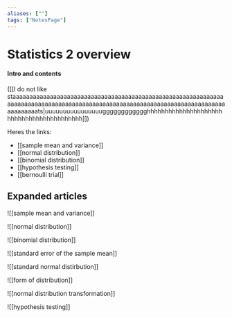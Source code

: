 ```yaml
---
aliases: [""]
tags: ["NotesPage"]
---
```


# Statistics 2 overview

#### Intro and contents
([[I do not like staaaaaaaaaaaaaaaaaaaaaaaaaaaaaaaaaaaaaaaaaaaaaaaaaaaaaaaaaaaaaaaaaaaaaaaaaaaaaaaaaaaaaaaaaaaaaaaaaaaaaaaaaaaaaaaaaaaaaaaaaaaaaaaaaaaaaaats|uuuuuuuuuuuuuuuugggggggggggghhhhhhhhhhhhhhhhhhhhhhhhhhhhhhhhhhhhhhhhhh]]) 

Heres the links:
- [[sample mean and variance]]
- [[normal distribution]]
- [[binomial distribution]]
- [[hypothesis testing]]
- [[bernoulli trial]]

## Expanded articles
![[sample mean and variance]]

![[normal distribution]]

![[binomial distribution]]

![[standard error of the sample mean]]

![[standard normal distirbution]]

![[form of distribution]]

![[normal distribution transformation]]

![[hypothesis testing]]

